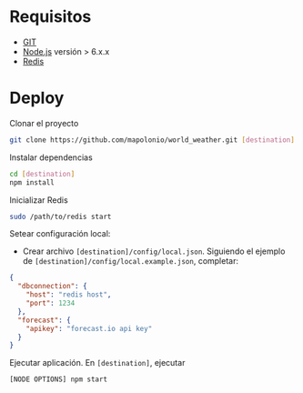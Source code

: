 # Requisitos #
* [GIT](https://git-scm.com/book/en/v2/Getting-Started-Installing-Git)
* [Node.js](https://nodejs.org/en/download/package-manager/) versión > 6.x.x
* [Redis](http://redis.io/topics/quickstart)

# Deploy #
Clonar el proyecto
```bash
git clone https://github.com/mapolonio/world_weather.git [destination]
```
Instalar dependencias
```bash
cd [destination]
npm install
```
Inicializar Redis
```bash
sudo /path/to/redis start
```
Setear configuración local:
* Crear archivo `[destination]/config/local.json`. Siguiendo el ejemplo de `[destination]/config/local.example.json`, completar:
```json
{
  "dbconnection": {
    "host": "redis host",
    "port": 1234
  },
  "forecast": {
    "apikey": "forecast.io api key"
  }
}
```
Ejecutar aplicación. En `[destination]`, ejecutar
```bash
[NODE OPTIONS] npm start
```
